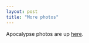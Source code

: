 ```yaml
---
layout: post
title: "More photos"
---
```

Apocalypse photos are up [here][1].

   [1]: http://photos.growse.com/2005-02%20-%20Apocalypse,%20Cambridge%20Run/

